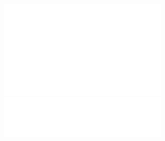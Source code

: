 ![Metrics](https://raw.githubusercontent.com/raszi/raszi/master/github-metrics.svg)
![Languages](https://raw.githubusercontent.com/raszi/raszi/master/github-languages.svg)
